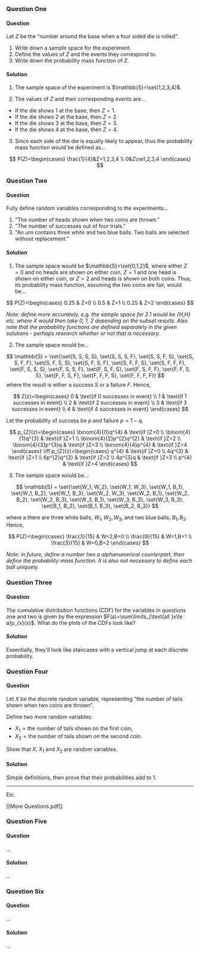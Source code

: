 ### Question One

#### Question

Let $Z$ be the "number around the base when a four sided die is rolled".

1. Write down a sample space for the experiment.
2. Define the values of $Z$ and the events they correspond to.
3. Write down the probability mass function of $Z$.

#### Solution

1. The sample space of the experiment is $\mathbb{S}=\set{1,2,3,4}$.

2. The values of $Z$ and their corresponding events are...
- If the die shows 1 at the base, then $Z = 1$.
- If the die shows 2 at the base, then $Z = 2$.
- If the die shows 3 at the base, then $Z = 3$.
- If the die shows 4 at the base, then $Z = 4$.

3. Since each side of the die is equally likely to appear, thus the probability mass function would be defined as...

$$
P(Z)=\begin{cases}
\frac{1}{4}&Z=1,2,3,4 \\
0&Z\ne1,2,3,4
\end{cases}
$$

### Question Two

#### Question

Fully define random variables corresponding to the experiments...

1. "The number of heads shown when two coins are thrown."
2. "The number of successes out of four trials."
3. "An urn contains three white and two blue balls. Two balls are selected without replacement."

#### Solution

1. The sample space would be $\mathbb{S}=\set{0,1,2}$, where either $Z=0$ and no heads are shown on either coin, $Z=1$ and one head is shown on either coin, or $Z=2$ and heads is shown on both coins. Thus, its probability mass function, assuming the two coins are fair, would be...

$$
P(Z)=\begin{cases}
0.25 & Z=0 \\
0.5 & Z=1 \\
0.25 & Z=2
\end{cases}
$$

*Note: define more accurately, e.g. the sample space for 2.1 would be {H,H} etc. where X would then take 0, 1, 2 depending on the subset results. Also note that the probability functions are defined separately in the given solutions - perhaps research whether or not that is necessary.*

2. The sample space would be...

$$
\mathbb{S} = \set{\set{S, S, S, S}, \set{S, S, S, F}, \set{S, S, F, S}, \set{S, S, F, F}, \set{S, F, S, S}, \set{S, F, S, F}, \set{S, F, F, S}, \set{S, F, F, F}, \set{F, S, S, S}, \set{F, S, S, F}, \set{F, S, F, S}, \set{F, S, F, F}, \set{F, F, S, S}, \set{F, F, S, F}, \set{F, F, F, S}, \set{F, F, F, F}}
$$
where the result is either a success $S$ or a failure $F$. Hence,

$$
Z(z)=\begin{cases}
0 & \text{if 0 successes in event} \\
1 & \text{if 1 successes in event} \\
2 & \text{if 2 successes in event} \\
3 & \text{if 3 successes in event} \\
4 & \text{if 4 successes in event}
\end{cases}
$$

Let the probability of success be $p$ and failure $p=1-q$,

$$
p_{Z}(z)=\begin{cases}
\binom{4}{0}q^{4} & \text{if }Z=0 \\
\binom{4}{1}q^{3} & \text{if }Z=1 \\
\binom{4}{2}p^{2}q^{2} & \text{if }Z=2 \\
\binom{4}{3}p^{3}q & \text{if }Z=3 \\
\binom{4}{4}p^{4} & \text{if }Z=4
\end{cases}
\iff
p_{Z}(z)=\begin{cases}
q^{4} & \text{if }Z=0 \\
4q^{3} & \text{if }Z=1 \\
6p^{2}q^{2} & \text{if }Z=2 \\
4p^{3}q & \text{if }Z=3 \\
p^{4} & \text{if }Z=4
\end{cases}
$$

3. The sample space would be...

$$
\mathbb{S} = \set{\set{W_1, W_2}, \set{W_1, W_3}, \set{W_1, B_1}, \set{W_1, B_2}, \set{W_1, B_3}, \set{W_2, W_3}, \set{W_2, B_1}, \set{W_2, B_2}, \set{W_2, B_3}, \set{W_3, B_1}, \set{W_3, B_2}, \set{W_3, B_3}, \set{B_1, B_2}, \set{B_1, B_3}, \set{B_2, B_3}}
$$

where a there are three white balls, $W_{1},W_{2},W_{3}$, and two blue balls, $B_{1},B_{2}$. Hence,

$$
P(Z)=\begin{cases}
\frac{3}{15} & W=2,B=0 \\
\frac{9}{15} & W=1,B=1 \\
\frac{3}{15} & W=0,B=2
\end{cases}
$$

*Note: in future, define a number two a alphanumerical counterpart, then define the probability mass function. It is also not necessary to define each ball uniquely.*

### Question Three

#### Question

The cumulative distribution functions (CDF) for the variables in questions one and two is given by the expression $F(a)=\sum\limits_{\text{all }x\le a}p_{x}(x)$. What do the plots of the CDFs look like?

#### Solution

Essentially, they'll look like staircases with a vertical jump at each discrete probability.

### Question Four

#### Question

Let $X$ be the discrete random variable, representing "the number of tails shown when two coins are thrown".

Define two more random variables:
- $X_{1} = \text{the number of tails shown on the first coin,}$
- $X_{2} = \text{the number of tails shown on the second coin.}$

Show that $X$, $X_{1}$ and $X_{2}$ are random variables.

#### Solution

Simple definitions, then prove that their probabilities add to $1$.

___
Etc.

[[More Questions.pdf]]

### Question Five

#### Question

...

#### Solution

...

### Question Six

#### Question

...

#### Solution

...